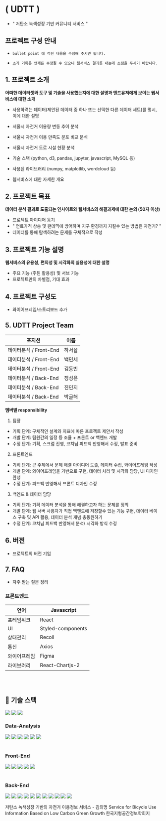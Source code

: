 # ( UDTT )
- " 저탄소 녹색성장 기반 커뮤니티 서비스 "


## 프로젝트 구성 안내

* `bullet point 에 적힌 내용을 수정해 주시면 됩니다.`

* `초기 기획은 언제든 수정될 수 있으니 웹서비스 결과를 내는데 초점을 두시기 바랍니다.`

## 1. 프로젝트 소개

**어떠한 데이터셋와 도구 및 기술을 사용했는지에 대한 설명과 엔드유저에게 보이는 웹서비스에 대한 소개**

  - 사용하려는 데이터(제안된 데이터 중 하나 또는 선택한 다른 데이터 세트)를 명시, 이에 대한 설명
  - 서울시 자전거 이용량 변동 추이 분석
  - 서울시 자전거 이용 만족도 분포 비교 분석
  - 서울시 자전거 도로 시설 현황 분석

  - 기술 스택 (python, d3, pandas, jupyter, javascript, MySQL 등)
  - 사용된 라이브러리 (numpy, matplotlib, wordcloud 등)
  - 웹서비스에 대한 자세한 개요

## 2. 프로젝트 목표

**데이터 분석 결과로 도출되는 인사이트와 웹서비스의 해결과제에 대한 논의 (50자 이상)**
  - 프로젝트 아이디어 동기
  - " 연료가격 상승 및 팬데믹에 방어하며 지구 환경까지 지킬수 있는 방법은 자전거? "
  - 데이터를 통해 탐색하려는 문제를 구체적으로 작성


## 3. 프로젝트 기능 설명

**웹서비스의 유용성, 편의성 및 시각화의 실용성에 대한 설명**
  - 주요 기능 (주된 활용성) 및 서브 기능
  - 프로젝트만의 차별점, 기대 효과

## 4. 프로젝트 구성도
  - 와이어프레임/스토리보드 추가

## 5. UDTT Project Team
|  포지션|이름  |
|--|--|
|데이터분석 / Front-End| 하서율 |
|데이터분석 / Front-End| 백민세 |
|데이터분석 / Front-End| 김동빈 |
|데이터분석 / Back-End| 정성은 |
|데이터분석 / Back-End| 진민지 |
|데이터분석 / Back-End| 박글해 |

**멤버별 responsibility**

1. 팀장 

- 기획 단계: 구체적인 설계와 지표에 따른 프로젝트 제안서 작성
- 개발 단계: 팀원간의 일정 등 조율 + 프론트 or 백엔드 개발
- 수정 단계: 기획, 스크럼 진행, 코치님 피드백 반영해서 수정, 발표 준비

2. 프론트엔드 

- 기획 단계: 큰 주제에서 문제 해결 아이디어 도출, 데이터 수집, 와이어프레임 작성
- 개발 단계: 와이어프레임을 기반으로 구현, 데이터 처리 및 시각화 담당, UI 디자인 완성
- 수정 단계: 피드백 반영해서 프론트 디자인 수정

 3. 백엔드 & 데이터 담당  

- 기획 단계: 기획 데이터 분석을 통해 해결하고자 하는 문제를 정의
- 개발 단계: 웹 서버 사용자가 직접 백엔드에 저장할수 있는 기능 구현, 데이터 베이스 구축 및 API 활용, 데이터 분석 개념 총동원하기
- 수정 단계: 코치님 피드백 반영해서 분석/ 시각화 방식 수정

## 6. 버전
  - 프로젝트의 버전 기입

## 7. FAQ
  - 자주 받는 질문 정리




### **프론트엔드**

| 언어 | Javascript |
| --- | --- |
| 프레임워크 | React |
| UI | Styled-components |
| 상태관리 | Recoil |
| 통신 | Axios |
| 와이어프레임 | Figma |
| 라이브러리 | React-Chartjs-2 |



 <br>



 <br>  

## 🔧 기술 스택 
<div>
<img src="https://img.shields.io/badge/GitLab-#FC6D26?style=plastic&logo=GitLab&logoColor=white"/>
<img src="https://img.shields.io/badge/GitHub-#181717?style=plastic&logo=GitHub&logoColor=white"/>
<img src="https://img.shields.io/badge/GitBook-#3884FF?style=plastic&logo=GitBook&logoColor=white"/>
</div>


### Data-Analysis 

<div>
<img src="https://img.shields.io/badge/python-#3776AB?style=plastic&logo=python&logoColor=white"/>
<img src="https://img.shields.io/badge/pandas-#150458?style=plastic&logo=pandas&logoColor=white"/>
<img src="https://img.shields.io/badge/GoogleColab-#F9AB00?style=plastic&logo=Google Colab&logoColor=white"/>
<img src="https://img.shields.io/badge/jupyter-#F37626?style=plastic&logo=jupyter&logoColor=white"/>
<img src="https://img.shields.io/badge/tableau-#E97627?style=plastic&logo=tableau&logoColor=white"/>
<img src="https://img.shields.io/badge/folium-#77B829?style=plastic&logo=folium&logoColor=white"/>
</div> 


<br>

### Front-End

<div>
<img src="https://img.shields.io/badge/JavaScript-#F7DF1E?style=plastic&logo=JavaScript&logoColor=white"/>
<img src="https://img.shields.io/badge/React-#61DAFB?style=plastic&logo=React&logoColor=white"/>
<img src="https://img.shields.io/badge/styled-components-#DB7093?style=plastic&logo=styled-components&logoColor=white"/>
<img src="https://img.shields.io/badge/Axios-#5A29E4?style=plastic&logo=Axios&logoColor=white"/>
<img src="https://img.shields.io/badge/Figma-#F24E1E?style=plastic&logo=Figma&logoColor=white"/>
</div>


<br />

### Back-End

<div>
<img src="https://img.shields.io/badge/Node.js-#339933?style=plastic&logo=Node.js&logoColor=white"/>
<img src="https://img.shields.io/badge/Express-#000000?style=plastic&logo=express&logoColor=white"/>
<img src="https://img.shields.io/badge/MongoDB-#47A248?style=plastic&logo=MongoDB&logoColor=white"/>
<img src="https://img.shields.io/badge/Postman-#FF6C37?style=plastic&logo=Postman&logoColor=white"/>
<img src="https://img.shields.io/badge/TypeScript-#3178C6?style=plastic&logo=TypeScript&logoColor=white"/>
<img src="https://img.shields.io/badge/MySQL-#4479A1?style=plastic&logo=MySQL&logoColor=white"/>
<img src="https://img.shields.io/badge/VMware-#607078?style=plastic&logo=VMware&logoColor=white"/>
<img src="https://img.shields.io/badge/NGINX-#009639?style=plastic&logo=NGINX&logoColor=white"/>
<img src="https://img.shields.io/badge/.ENV-#ECD53F?style=plastic&logo=.ENV&logoColor=white"/>
<img src="https://img.shields.io/badge/AmazonEC2-#FF9900?style=plastic&logo=Amazon EC2&logoColor=white"/>
<img src="https://img.shields.io/badge/Swagger-#4479A1?style=plastic&logo=Node.js&logoColor=white"/>
</div>




저탄소 녹색성장 기반의 자전거 이용정보 서비스 - 김의명
Service for Bicycle Use Information Based on Low Carbon Green Growth
한국지형공간정보학회지
